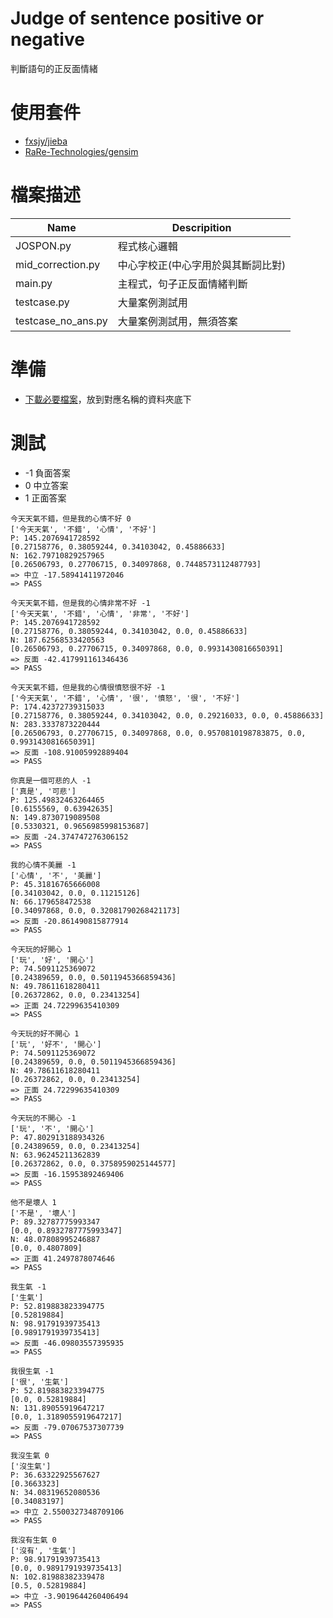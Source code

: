 # Judge of sentence positive or negative
判斷語句的正反面情緒

# 使用套件
- [fxsjy/jieba](https://github.com/fxsjy/jieba)
- [RaRe-Technologies/gensim](https://github.com/RaRe-Technologies/gensim)

# 檔案描述
Name                 |Descripition             |
---------------------|-------------------------|
JOSPON.py            |程式核心邏輯              |
mid_correction.py    |中心字校正(中心字用於與其斷詞比對)|
main.py              |主程式，句子正反面情緒判斷  |
testcase.py          |大量案例測試用             |
testcase_no_ans.py   |大量案例測試用，無須答案    |

# 準備
- [下載必要檔案](https://github.com/p208p2002/judge-of-sentence-positive-or-negative/releases)，放到對應名稱的資料夾底下

# 測試
- -1 負面答案
- 0 中立答案
- 1 正面答案
```
今天天氣不錯，但是我的心情不好 0
['今天天氣', '不錯', '心情', '不好']
P: 145.2076941728592
[0.27158776, 0.38059244, 0.34103042, 0.45886633]
N: 162.79710829257965
[0.26506793, 0.27706715, 0.34097868, 0.7448573112487793]
=> 中立 -17.58941411972046
=> PASS

今天天氣不錯，但是我的心情非常不好 -1
['今天天氣', '不錯', '心情', '非常', '不好']
P: 145.2076941728592
[0.27158776, 0.38059244, 0.34103042, 0.0, 0.45886633]
N: 187.62568533420563
[0.26506793, 0.27706715, 0.34097868, 0.0, 0.9931430816650391]
=> 反面 -42.417991161346436
=> PASS

今天天氣不錯，但是我的心情很憤怒很不好 -1
['今天天氣', '不錯', '心情', '很', '憤怒', '很', '不好']
P: 174.42372739315033
[0.27158776, 0.38059244, 0.34103042, 0.0, 0.29216033, 0.0, 0.45886633]
N: 283.3337873220444
[0.26506793, 0.27706715, 0.34097868, 0.0, 0.9570810198783875, 0.0, 0.9931430816650391]
=> 反面 -108.91005992889404
=> PASS

你真是一個可悲的人 -1
['真是', '可悲']
P: 125.49832463264465
[0.6155569, 0.63942635]
N: 149.8730719089508
[0.5330321, 0.9656985998153687]
=> 反面 -24.374747276306152
=> PASS

我的心情不美麗 -1
['心情', '不', '美麗']
P: 45.31816765666008
[0.34103042, 0.0, 0.11215126]
N: 66.179658472538
[0.34097868, 0.0, 0.32081790268421173]
=> 反面 -20.861490815877914
=> PASS

今天玩的好開心 1
['玩', '好', '開心']
P: 74.5091125369072
[0.24389659, 0.0, 0.5011945366859436]
N: 49.78611618280411
[0.26372862, 0.0, 0.23413254]
=> 正面 24.72299635410309
=> PASS

今天玩的好不開心 1
['玩', '好不', '開心']
P: 74.5091125369072
[0.24389659, 0.0, 0.5011945366859436]
N: 49.78611618280411
[0.26372862, 0.0, 0.23413254]
=> 正面 24.72299635410309
=> PASS

今天玩的不開心 -1
['玩', '不', '開心']
P: 47.802913188934326
[0.24389659, 0.0, 0.23413254]
N: 63.96245211362839
[0.26372862, 0.0, 0.3758959025144577]
=> 反面 -16.15953892469406
=> PASS

他不是壞人 1
['不是', '壞人']
P: 89.32787775993347
[0.0, 0.8932787775993347]
N: 48.07808995246887
[0.0, 0.4807809]
=> 正面 41.2497878074646
=> PASS

我生氣 -1
['生氣']
P: 52.819883823394775
[0.52819884]
N: 98.91791939735413
[0.9891791939735413]
=> 反面 -46.09803557395935
=> PASS

我很生氣 -1
['很', '生氣']
P: 52.819883823394775
[0.0, 0.52819884]
N: 131.89055919647217
[0.0, 1.3189055919647217]
=> 反面 -79.07067537307739
=> PASS

我沒生氣 0
['沒生氣']
P: 36.63322925567627
[0.3663323]
N: 34.08319652080536
[0.34083197]
=> 中立 2.5500327348709106
=> PASS

我沒有生氣 0
['沒有', '生氣']
P: 98.91791939735413
[0.0, 0.9891791939735413]
N: 102.81988382339478
[0.5, 0.52819884]
=> 中立 -3.9019644260406494
=> PASS
```